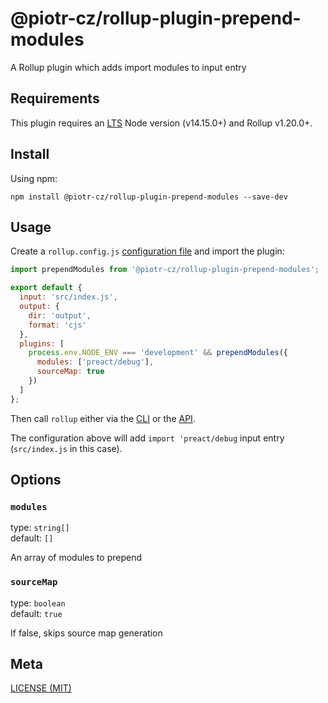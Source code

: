 # @piotr-cz/rollup-plugin-prepend-modules

A Rollup plugin which adds import modules to input entry

## Requirements

This plugin requires an [LTS](https://github.com/nodejs/Release) Node version (v14.15.0+) and Rollup v1.20.0+.

## Install

Using npm:

```console
npm install @piotr-cz/rollup-plugin-prepend-modules --save-dev
```

## Usage

Create a `rollup.config.js` [configuration file](https://www.rollupjs.org/guide/en/#configuration-files) and import the plugin:

```js
import prependModules from '@piotr-cz/rollup-plugin-prepend-modules';

export default {
  input: 'src/index.js',
  output: {
    dir: 'output',
    format: 'cjs'
  },
  plugins: [
    process.env.NODE_ENV === 'development' && prependModules({
      modules: ['preact/debug'],
      sourceMap: true
    })
  ]
};
```

Then call `rollup` either via the [CLI](https://www.rollupjs.org/guide/en/#command-line-reference) or the [API](https://www.rollupjs.org/guide/en/#javascript-api).

The configuration above will add `import 'preact/debug` input entry (`src/index.js` in this case).

## Options

### `modules`

type: `string[]`<br />
default: `[]`

An array of modules to prepend

### `sourceMap`

type: `boolean`<br />
default: `true`

If false, skips source map generation

## Meta

[LICENSE (MIT)](/LICENSE)
